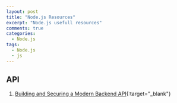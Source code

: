 ```yaml
---
layout: post
title: "Node.js Resources"
excerpt: "Node.js usefull resources"
comments: true
categories:
  - Node.js
tags: 
  - Node.js
  - js
---
```


## API
1. [Building and Securing a Modern Backend API](https://scotch.io/tutorials/building-and-securing-a-modern-backend-api){:target="_blank"}
